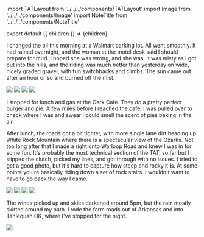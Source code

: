 import TATLayout from '../../../components/TATLayout'
import Image from '../../../components/Image'
import NoteTitle from '../../../components/NoteTitle'

export default ({ children }) => <TATLayout prev="2018-08-29" next="2018-08-31" >{children}</TATLayout>

<NoteTitle
  title="August 30, 2018 &mdash; Arkansas &#8594; Oklahoma"
  subtitle="300 miles"
/>

I changed the oil this morning at a Walmart parking lot. All went smoothly. It had rained overnight, and the woman at the motel desk said I should prepare for mud. I hoped she was wrong, and she was. It was misty as I got out into the hills, and the riding was much better than yesterday on wide, nicely graded gravel, with fun switchbacks and climbs. The sun came out after an hour or so and burned off the mist.

<Image src="https://s3.amazonaws.com/tat.honkytonk.in/13/IMG_2748.jpg" />
<Image src="https://s3.amazonaws.com/tat.honkytonk.in/13/IMG_2755.jpg" />
<Image src="https://s3.amazonaws.com/tat.honkytonk.in/13/IMG_2765.jpg" />
<Image src="https://s3.amazonaws.com/tat.honkytonk.in/13/IMG_2766.jpg" />

I stopped for lunch and gas at the Oark Cafe. They do a pretty perfect burger and pie. A few miles before I reached the cafe, I was pulled over to check where I was and swear I could smell the scent of pies baking in the air.

After lunch, the roads got a bit tighter, with more single lane dirt heading up White Rock Mountain where there is a spectacular view of the Ozarks. Not too long after that I made a right onto Warloop Road and knew I was in for some fun. It's probably the most technical section of the TAT, so far but I slipped the clutch, picked my lines, and got through with no issues. I tried to get a good photo, but it's hard to capture how steep and rocky it is. At some points you're basically riding down a set of rock stairs. I wouldn't want to have to go back the way I came.

<Image src="https://s3.amazonaws.com/tat.honkytonk.in/13/IMG_2782.jpg" />
<Image src="https://s3.amazonaws.com/tat.honkytonk.in/13/IMG_2784.jpg" />
<Image src="https://s3.amazonaws.com/tat.honkytonk.in/13/IMG_2790.jpg" />
<Image src="https://s3.amazonaws.com/tat.honkytonk.in/13/IMG_2792.jpg" />

The winds picked up and skies darkened around 5pm, but the rain mostly skirted around my path. I rode the farm roads out of Arkansas and into Tahlequah OK, where I've stopped for the night.

<Image src="https://s3.amazonaws.com/tat.honkytonk.in/13/IMG_2799.jpg" />
